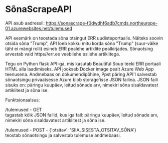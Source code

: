 # SõnaScrapeAPI
API asub aadressil: https://sonascrape-f0dwdhf6adb7cmds.northeurope-01.azurewebsites.net/tulemused

API eesmärk on teostada sõna otsingut ERR uudisteportaalis. Näiteks soovin otsida sõna "Trump", API loeb kokku mitu korda sõna "Trump" (suur-väike täht ei mängi rolli) esineb ERR pealehe artiklite pealkirjades.
Sõnaotsing arvestab vaid https//err.ee veebilehe esilehe artiklitega.<br/>

Tegu on Python flask API-ga, mis kasutab Beautiful Soup teeki ERR portaali HTML alla laadimiseks. API jookseb Docker image pealt Azure Web App teenusena. Andmebaas on dokumendipõhine, Ppst päring API'l salvestab sõnaotsingu privaatsesse Azure blob storage'isse JSON failina. JSON faili sisuks on: päringu kuupäev, leitud sõnade arv, nimekiri sõna sisaldavatest artiklitest ja sõna ise.<br/>

Funktsionaalsus: <br/>

/tulemused - GET <br/>
tagastab kõik JSON failid, kus iga fail: päringu kuupäev, leitud sõnade arv, nimekiri sõna sisaldavatest artiklitest ja sõna ise. <br/>

/tulemused - POST - {'otsitav': 'SIIA_SISESTA_OTSITAV_SÕNA'} <br/>
teostab sõnaotsingu ja salvestab tulemuse andmebaasi.



